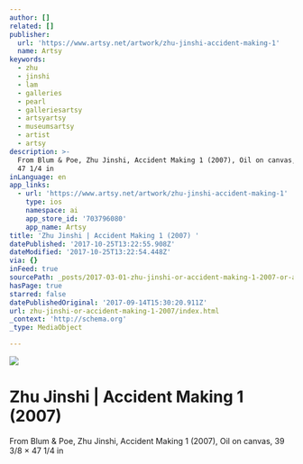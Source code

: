 ```yaml
---
author: []
related: []
publisher:
  url: 'https://www.artsy.net/artwork/zhu-jinshi-accident-making-1'
  name: Artsy
keywords:
  - zhu
  - jinshi
  - lam
  - galleries
  - pearl
  - galleriesartsy
  - artsyartsy
  - museumsartsy
  - artist
  - artsy
description: >-
  From Blum & Poe, Zhu Jinshi, Accident Making 1 (2007), Oil on canvas, 39 3/8 ×
  47 1/4 in
inLanguage: en
app_links:
  - url: 'https://www.artsy.net/artwork/zhu-jinshi-accident-making-1'
    type: ios
    namespace: ai
    app_store_id: '703796080'
    app_name: Artsy
title: 'Zhu Jinshi | Accident Making 1 (2007) '
datePublished: '2017-10-25T13:22:55.908Z'
dateModified: '2017-10-25T13:22:54.448Z'
via: {}
inFeed: true
sourcePath: _posts/2017-03-01-zhu-jinshi-or-accident-making-1-2007-or-artsy.md
hasPage: true
starred: false
datePublishedOriginal: '2017-09-14T15:30:20.911Z'
url: zhu-jinshi-or-accident-making-1-2007/index.html
_context: 'http://schema.org'
_type: MediaObject

---
```

![](https://the-grid-user-content.s3-us-west-2.amazonaws.com/34b38610-b439-4786-89b2-930ae33c8f6d.jpg)

# Zhu Jinshi | Accident Making 1 (2007) 

From Blum & Poe, Zhu Jinshi, Accident Making 1 (2007), Oil on canvas, 39 3/8 × 47 1/4 in